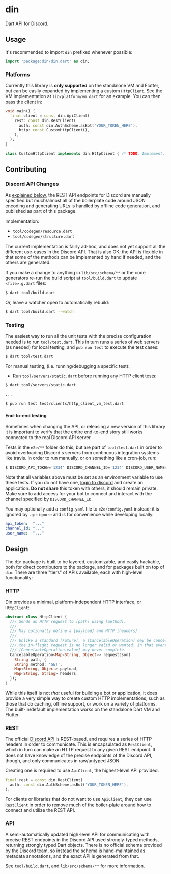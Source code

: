 # din

Dart API for Discord.

## Usage

It's recommended to import `din` prefixed whenever possible:

```dart
import 'package:din/din.dart' as din;
```

### Platforms

Currently this library is **only supported** on the standalone VM and Flutter,
but can be easily expanded by implementing a custom `HttpClient`. See the VM
implementation at `lib/platform/vm.dart` for an example. You can then pass the
client in:

```dart
void main() {
  final client = const din.ApiClient(
    rest: const din.RestClient(
      auth: const din.AuthScheme.asBot('YOUR_TOKEN_HERE'),
      http: const CustomHttpClient(),
    ),
  );
}

class CustomHttpClient implements din.HttpClient { /* TODO: Implement. */ }
```

## Contributing

### Discord API Changes

As [explained below](#api), the REST API endpoints for Discord are manually
specified but much/almost all of the boilerplate code around JSON encoding and
generating URLs is handled by offline code generation, and published as part of
this package.

Implementation:
* `tool/codegen/resource.dart`
* `tool/codegen/structure.dart`

The current implementation is fairly ad-hoc, and does not yet support all the
different use-cases in the Discord API. That is also OK; the API is flexible in
that some of the methods can be implemented by hand if needed, and the others
are generated.

If you make a change to anything in `lib/src/schema/**` or the code generators
re-run the build script at `tool/build.dart` to update `<file>.g.dart` files:

```sh
$ dart tool/build.dart
```

Or, leave a watcher open to automatically rebuild:

```sh
$ dart tool/build.dart --watch
```

### Testing

The easiest way to run all the unit tests with the precise configuration needed
is to run `tool/test.dart`. This in turn runs a series of web servers
(as needed) for local testing, and `pub run test` to execute the test cases:

```sh
$ dart tool/test.dart
```

For manual testing, (i.e. running/debugging a specific test):

* Run `tool/servers/static.dart` before running any HTTP client tests:

```sh
$ dart tool/servers/static.dart

...

$ pub run test test/clients/http_client_vm_test.dart
```

#### End-to-end testing

Sometimes when changing the API, or releasing a new version of this library it
is important to verify that the entire end-to-end story still works connected
to the real Discord API server.

Tests in the `e2e/**` folder do this, but are part of `tool/test.dart` in order
to avoid overloading Discord's servers from continuous integration systems like
travis. In order to run manually, or on something like a cron-job, run:

```sh
$ DISCORD_API_TOKEN='1234' DISCORD_CHANNEL_ID='1234' DISCORD_USER_NAME='...' pub run test e2e
```

Note that all variables above must be set as an environment variable to use
these tests. If you do not have one, [login to discord](https://discordapp.com/developers/applications/me)
and create an application. **Do not share** this token with others, it should
remain private. Make sure to add access for your bot to connect and interact
with the channel specified by `DISCORD_CHANNEL_ID`.

You may optionally add a `config.yaml` file to `e2e/config.yaml` instead; it
is ignored by `.gitignore` and is for convenience while developing locally.

```yaml
api_token:  "..."
channel_id: "..."
user_name:  "..."
```

## Design

The `din` package is built to be layered, customizable, and easily hackable,
both for direct contributors to the package, and for packages built on top of
`din`. There are three "tiers" of APIs available, each with high-level
functionality:

### HTTP

Din provides a minimal, platform-independent HTTP interface, or `HttpClient`:

```dart
abstract class HttpClient {
  /// Sends an HTTP request to [path] using [method].
  ///
  /// May optionally define a [payload] and HTTP [headers].
  ///
  /// Unlike a standard [Future], a [CancelableOperation] may be cancelled if
  /// the in-flight request is no longer valid or wanted. In that event, the
  /// [CancelableOperation.value] may never complete.
  CancelableOperation<Map<String, Object>> requestJson(
    String path, {
    String method: 'GET',
    Map<String, Object> payload,
    Map<String, String> headers,
  });
}
```

While this itself is not _that_ useful for building a bot or application, it
does provide a very simple way to create custom HTTP implementations, such as
those that do caching, offline support, or work on a variety of platforms. The
built-in/default implementation works on the standalone Dart VM and Flutter.

### REST

The official [Discord API](https://discordapp.com/developers/docs/reference) is
REST-based, and requires a series of HTTP headers in order to communicate. This
is encapsulated as `RestClient`, which in turn can make an HTTP request to any
given REST endpoint. It does not have knowledge of the precise endpoints of
the Discord API, though, and only communicates in raw/untyped JSON.

Creating one is required to use `ApiClient`, the highest-level API provided:

```dart
final rest = const din.RestClient(
  auth: const din.AuthScheme.asBot('YOUR_TOKEN_HERE'),
);
```

For clients or libraries that do not want to use `ApiClient`, they can use
`RestClient` in order to remove much of the boiler-plate around how to connect
and utilize the REST API.

### API

A semi-automatically updated high-level API for communicating with precise REST
endpoints in the Discord API used strongly-typed methods, returning strongly
typed Dart objects. There is no official schema provided by the Discord team,
so instead the schema is hand-maintained as metadata annotations, and the exact
API is generated from that.

See `tool/build.dart`, and `lib/src/schema/**` for more information.
